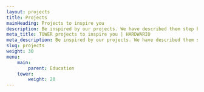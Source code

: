 ```yaml
---
layout: projects
title: Projects
mainHeading: Projects to inspire you
description: Be inspired by our projects. We have described them step by step.
meta_title: TOWER projects to inspire you | HARDWARIO
meta_description: Be inspired by our projects. We have described them step by step.
slug: projects
weight: 30
menu:
    main:
        parent: Education
    tower:
        weight: 20
---
```

